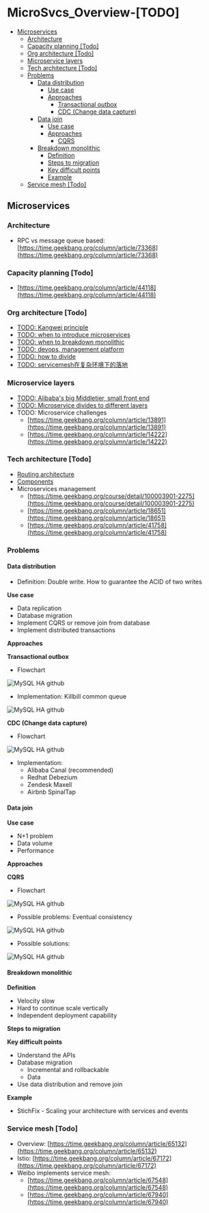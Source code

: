 # MicroSvcs\_Overview-\[TODO\]

* [Microservices](microsvcs_overview-todo.md#microservices)
  * [Architecture](microsvcs_overview-todo.md#architecture)
  * [Capacity planning \[Todo\]](microsvcs_overview-todo.md#capacity-planning-todo)
  * [Org architecture \[Todo\]](microsvcs_overview-todo.md#org-architecture-todo)
  * [Microservice layers](microsvcs_overview-todo.md#microservice-layers)
  * [Tech architecture \[Todo\]](microsvcs_overview-todo.md#tech-architecture-todo)
  * [Problems](microsvcs_overview-todo.md#problems)
    * [Data distribution](microsvcs_overview-todo.md#data-distribution)
      * [Use case](microsvcs_overview-todo.md#use-case)
      * [Approaches](microsvcs_overview-todo.md#approaches)
        * [Transactional outbox](microsvcs_overview-todo.md#transactional-outbox)
        * [CDC \(Change data capture\)](microsvcs_overview-todo.md#cdc-change-data-capture)
    * [Data join](microsvcs_overview-todo.md#data-join)
      * [Use case](microsvcs_overview-todo.md#use-case-1)
      * [Approaches](microsvcs_overview-todo.md#approaches-1)
        * [CQRS](microsvcs_overview-todo.md#cqrs)
    * [Breakdown monolithic](microsvcs_overview-todo.md#breakdown-monolithic)
      * [Definition](microsvcs_overview-todo.md#definition)
      * [Steps to migration](microsvcs_overview-todo.md#steps-to-migration)
      * [Key difficult points](microsvcs_overview-todo.md#key-difficult-points)
      * [Example](microsvcs_overview-todo.md#example)
  * [Service mesh \[Todo\]](microsvcs_overview-todo.md#service-mesh-todo)

## Microservices

### Architecture

* RPC vs message queue based: [https://time.geekbang.org/column/article/73368](https://time.geekbang.org/column/article/73368)

### Capacity planning \[Todo\]

* [https://time.geekbang.org/column/article/44118](https://time.geekbang.org/column/article/44118)

### Org architecture \[Todo\]

* [TODO: Kangwei principle](https://time.geekbang.org/course/detail/100003901-2154)
* [TODO: when to introduce microservices](https://time.geekbang.org/course/detail/100003901-2186)
* [TODO: when to breakdown monolithic](https://time.geekbang.org/column/article/13882)
* [TODO: devops, management platform](https://time.geekbang.org/column/article/41873)
* [TODO: how to divide](https://time.geekbang.org/column/article/72090)
* [TODO: servicemesh在复杂环境下的落地](https://tech.meituan.com/2020/12/03/service-mesh-in-meituan.html)

### Microservice layers

* [TODO: Alibaba's big Middletier, small front end](https://time.geekbang.org/course/detail/100003901-2188)
* [TODO: Microservice divides to different layers](https://time.geekbang.org/course/detail/100003901-2189)
* TODO: Microservice challenges
  * [https://time.geekbang.org/column/article/13891](https://time.geekbang.org/column/article/13891)
  * [https://time.geekbang.org/column/article/14222](https://time.geekbang.org/column/article/14222)

### Tech architecture \[Todo\]

* [Routing architecture](https://time.geekbang.org/course/detail/100003901-2272)
* [Components](https://time.geekbang.org/course/detail/100003901-2222)
* Microservices management
  * [https://time.geekbang.org/course/detail/100003901-2275](https://time.geekbang.org/course/detail/100003901-2275)
  * [https://time.geekbang.org/column/article/18651](https://time.geekbang.org/column/article/18651)
  * [https://time.geekbang.org/column/article/41758](https://time.geekbang.org/column/article/41758)

### Problems

#### Data distribution

* Definition: Double write. How to guarantee the ACID of two writes

**Use case**

* Data replication
* Database migration
* Implement CQRS or remove join from database
* Implement distributed transactions

**Approaches**

**Transactional outbox**

* Flowchart

![MySQL HA github](../.gitbook/assets/microservices_transactionalOutbox.png)

* Implementation: Killbill common queue

![MySQL HA github](../.gitbook/assets/microservices_transactionalOutbox_implementation.png)

**CDC \(Change data capture\)**

* Flowchart

![MySQL HA github](../.gitbook/assets/microservices_changeDataCapture.png)

* Implementation:
  * Alibaba Canal \(recommended\)
  * Redhat Debezium
  * Zendesk Maxell
  * Airbnb SpinalTap

#### Data join

**Use case**

* N+1 problem
* Data volume
* Performance

**Approaches**

**CQRS**

* Flowchart

![MySQL HA github](../.gitbook/assets/microservices_join_cqrs.png)

* Possible problems: Eventual consistency

![MySQL HA github](../.gitbook/assets/microservices_join_cqrs_problem.png)

* Possible solutions:

![MySQL HA github](../.gitbook/assets/microservices_join_cqrs_problem_solution.png)

#### Breakdown monolithic

**Definition**

* Velocity slow
* Hard to continue scale vertically
* Independent deployment capability

**Steps to migration**

**Key difficult points**

* Understand the APIs
* Database migration
  * Incremental and rollbackable
  * Data 
* Use data distribution and remove join

**Example**

* StichFix - Scaling your architecture with services and events

### Service mesh \[Todo\]

* Overview: [https://time.geekbang.org/column/article/65132](https://time.geekbang.org/column/article/65132)
* Istio: [https://time.geekbang.org/column/article/67172](https://time.geekbang.org/column/article/67172)
* Weibo implements service mesh:
  * [https://time.geekbang.org/column/article/67548](https://time.geekbang.org/column/article/67548)
  * [https://time.geekbang.org/column/article/67940](https://time.geekbang.org/column/article/67940)

